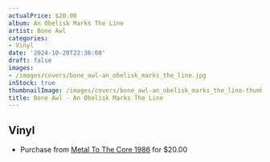 ```yaml
---
actualPrice: $20.00
album: An Obelisk Marks The Line
artist: Bone Awl
categories:
- Vinyl
date: '2024-10-20T22:36:08'
draft: false
images:
- /images/covers/bone_awl-an_obelisk_marks_the_line.jpg
inStock: true
thumbnailImage: /images/covers/bone_awl-an_obelisk_marks_the_line-thumb.jpg
title: Bone Awl - An Obelisk Marks The Line
---
```


## Vinyl
* Purchase from [Metal To The Core 1986](https://metaltothecore1986.com/shop/bone-awl-an-obelisk-marks-the-line-12-lp/) for $20.00
